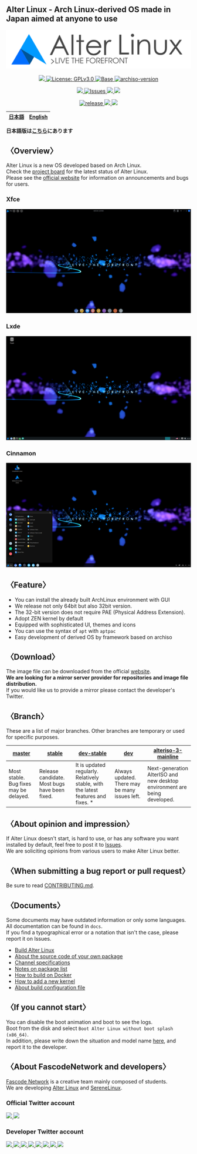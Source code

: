 
<h2>Alter Linux - Arch Linux-derived OS made in Japan aimed at anyone to use</h2>

<p align="center">
	<img src="../images/logo/color-black-catchcopy/AlterV6-LogowithCopy-Colored-DarkText-256px.png" alt="Alter Linux logo">
</p>
<p align="center">
	<a href="https://fascode.net/en/projects/linux/alter/">
		<img src="https://img.shields.io/badge/Maintained%3F-Yes-green?style=for-the-badge">
	</a>
	<a href="../LICENSE">
		<img src="https://img.shields.io/github/license/FascodeNet/alterlinux?style=for-the-badge" alt="License: GPLv3.0">
	</a>
	<a href="https://www.archlinux.org/">
		<img src="https://img.shields.io/badge/BASE-ArchLinux-blue?style=for-the-badge&logo=arch-linux" alt="Base">
	</a>
	<a href="https://gitlab.archlinux.org/archlinux/archiso/-/tree/v44">
		<img src="https://img.shields.io/badge/archiso--version-44--2-blue?style=for-the-badge&logo=arch-linux" alt="archiso-version">
	</a>
</p>
<p align="center">
	<a href="https://travis-ci.org/github/FascodeNet/alterlinux">
		<img src="https://img.shields.io/travis/FascodeNet/alterlinux?style=for-the-badge">
	</a>
	<a href="https://github.com/FascodeNet/alterlinux/issues">
		<img src="https://img.shields.io/github/issues/FascodeNet/alterlinux?color=violet&style=for-the-badge&logo=github" alt="Issues">
	</a>
	<a href="https://github.com/FascodeNet/alterlinux/stargazers">
		<img src="https://img.shields.io/github/stars/FascodeNet/alterlinux?color=yellow&style=for-the-badge&logo=github">
	</a>
	<a href="https://github.com/FascodeNet/alterlinux/network/members">
		<img src="https://img.shields.io/github/forks/FascodeNet/alterlinux?style=for-the-badge">
	</a>
</p>
<p align="center">
	<a href="https://github.com/FascodeNet/alterlinux/releases">
		<img src="https://img.shields.io/github/v/release/FascodeNet/alterlinux?color=blue&include_prereleases&style=for-the-badge" alt="release">
	</a>
	<a href="https://fascode.net/en/projects/linux/alter/downloads/">
		<img src="https://img.shields.io/github/downloads/FascodeNet/alterlinux/total?style=for-the-badge">
	</a>
	<a href="">
		<img src="https://img.shields.io/github/last-commit/FascodeNet/alterlinux?style=for-the-badge">
	</a>
</p>

<table>
	<thead>
		<tr>
			<th style="text-align:center">
				<a href="README_jp.md">日本語</a>
			</th>
			<th style="text-align:center">
				<a href="README.md">English</a>
			</th>
		</tr>
	</thead>
</table>

<b>
	日本語版は<a href="README_jp.md">こちら</a>にあります
</b>

<h2>〈Overview〉</h2>

Alter Linux is a new OS developed based on Arch Linux.<br>
Check the <a href="https://github.com/orgs/FascodeNet/projects/2">project board</a> for the latest status of Alter Linux.<br>
Please see the <a href="https://fascode.net/projects/linux/alter/">official website</a> for information on announcements and bugs for users.

<h3>Xfce</h3>
<img src="../images/screenshot/desktop-xfce.png" alt="screenshot">

<h3>Lxde</h3>
<img src="../images/screenshot/desktop-lxde.png" alt="screenshot">

<h3>Cinnamon</h3>
<img src="../images/screenshot/desktop-cinnamon.png" alt="screenshot">


<h2>〈Feature〉</h2>
<ul>
	<li>You can install the already built ArchLinux environment with GUI</li>
	<li>We release not only 64bit but also 32bit version.</li>
	<li>The 32-bit version does not require PAE (Physical Address Extension).</li>
	<li>Adopt ZEN kernel by default</li>
	<li>Equipped with sophisticated UI, themes and icons</li>
	<li>You can use the syntax of <code>apt</code> with <code>aptpac</code></li>
	<li>Easy development of derived OS by framework based on archiso</li>
</ul>

<h2>〈Download〉</h2>
The image file can be downloaded from the official <a href="https://fascode.net/projects/linux/alter/#downloads">website</a>.
<br>
<b>We are looking for a mirror server provider for repositories and image file distribution.</b>
<br>
If you would like us to provide a mirror please contact the developer's Twitter.


<h2>〈Branch〉</h2>
These are a list of major branches. Other branches are temporary or used for specific purposes.

<table>
	<thead>
		<tr>
			<th>
				<a href="https://github.com/FascodeNet/alterlinux/tree/master">master</a>
			</th>
			<th>	
				<a href="https://github.com/FascodeNet/alterlinux/tree/stable">stable</a>
			</th>
			<th>
				<a href="https://github.com/FascodeNet/alterlinux/tree/dev-stable">dev-stable</a>
			</th>
			<th>
				<a href="https://github.com/FascodeNet/alterlinux/tree/dev">dev</a>
			</th>
			<th>
				<a href="https://github.com/FascodeNet/alterlinux/tree/alteriso-3-mainline">alteriso-3-mainline</a>
			</th>
		</tr>
	</thead>
	<tbody>
		<tr>
			<td>
				Most stable. Bug fixes may be delayed.
			</td>
			<td>
				Release candidate. Most bugs have been fixed.
			</td>
			<td>
			    It is updated regularly. Relatively stable, with the latest features and fixes. *
			</td>
			<td>
				Always updated. There may be many issues left.
			</td>
			<td>
				Next-generation AlterISO and new desktop environment are being developed.
			</td>
		</tr>
	</tbody>
</table>


<h2>〈About opinion and impression〉</h2>
If Alter Linux doesn't start, is hard to use, or has any software you want installed by default, feel free to post it to <a href="https://github.com/FascodeNet/alterlinux/issues">Issues</a>.<br>
We are soliciting opinions from various users to make Alter Linux better.<br>

<h2>〈When submitting a bug report or pull request〉</h2>
Be sure to read <a href="CONTRIBUTING.md">CONTRIBUTING.md</a>.

<h2>〈Documents〉</h2>
Some documents may have outdated information or only some languages.<br>
All documentation can be found in <code>docs</code>.<br>
If you find a typographical error or a notation that isn't the case, please report it on Issues.<br>
<ul>
	<li><a href="en/BUILD.md">Build Alter Linux</a></li>
	<li><a href="en/SOFTWARE.md">About the source code of your own package</a></li>
	<li><a href="en/CHANNEL.md">Channel specifications</a></li>
	<li><a href="en/PACKAGE.md">Notes on package list</a></li>
	<li><a href="en/DOCKER.md">How to build on Docker</a></li>
	<li><a href="en/KERNEL.md">How to add a new kernel</a></li>
	<li><a href="en/CONFIG.md">About build configuration file</a></li>
</ul>


<h2>〈If you cannot start〉</h2>
You can disable the boot animation and boot to see the logs.<br>
Boot from the disk and select <code>Boot Alter Linux without boot splash (x86_64)</code>.<br>
In addition, please write down the situation and model name <a href="https://github.com/FascodeNet/alterlinux/issues">here</a>, and report it to the developer.


<h2>〈About FascodeNetwork and developers〉</h2>
<a href="https://fascode.net/">Fascode Network</a> is a creative team mainly composed of students.<br>
We are developing <a href="https://fascode.net/projects/linux/alter/">Alter Linux</a> and <a href="https://fascode.net/projects/linux/serene/">SereneLinux</a>.

<h3>Official Twitter account</h3>
<a href="https://twitter.com/FascodeNetwork">
	<img src="https://pbs.twimg.com/profile_images/1245716817831530497/JEkKX1XN_400x400.jpg" width="100px">
</a>
<a href="https://twitter.com/Fascode_JP">
	<img src="https://pbs.twimg.com/profile_images/1245682659231068160/Nn5tPUvB_400x400.jpg" width="100px">
</a>

<h3>Developer Twitter account</h3>
<a href="https://twitter.com/Hayao0819">
	<img src="https://avatars1.githubusercontent.com/u/32128205" width="100px">
</a>
<a href="https://twitter.com/Pixel_3a">
	<img src="https://avatars0.githubusercontent.com/u/48173871" width="100px">
</a>
<a href="https://twitter.com/YangDevJP">
	<img src="https://avatars0.githubusercontent.com/u/47053316" width="100px">
</a>
<a href="https://twitter.com/Watasuke102">
	<img src="https://avatars3.githubusercontent.com/u/36789813" width="100px">
</a>
<a href="https://twitter.com/stmkza">
	<img src="https://avatars2.githubusercontent.com/u/15907797" width="100px">
</a>
<a href="https://twitter.com/yamad_linuxer">
	<img src="https://avatars1.githubusercontent.com/u/45691925" width="100px">
</a>
<a href="https://twitter.com/tukutun27">
	<img src="https://pbs.twimg.com/profile_images/1278526049903497217/CGMY5KUr.jpg" width="100px">
</a>
<a href="https://twitter.com/naoko1010hh">
	<img src="https://avatars1.githubusercontent.com/u/50263013" width="100px">
</a>
